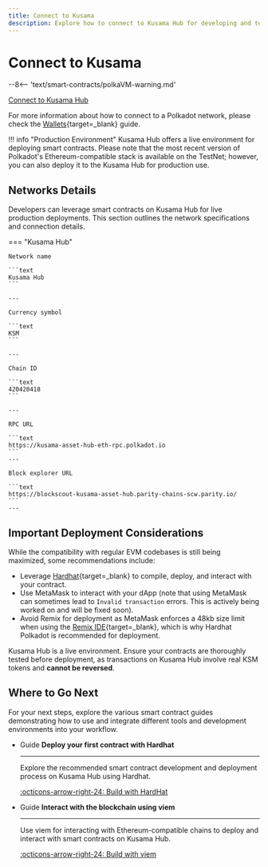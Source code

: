 ```yaml
---
title: Connect to Kusama
description: Explore how to connect to Kusama Hub for developing and testing smart contracts in a live environment with real monetary value.
---
```


# Connect to Kusama

--8<-- 'text/smart-contracts/polkaVM-warning.md'

<div class="button-wrapper">
    <a href="#" class="md-button connectMetaMask" value="kusamaHub">Connect to Kusama Hub</a>
</div>

For more information about how to connect to a Polkadot network, please check the [Wallets](/develop/smart-contracts/wallets/){target=\_blank} guide.

!!! info "Production Environment"
    Kusama Hub offers a live environment for deploying smart contracts. Please note that the most recent version of Polkadot's Ethereum-compatible stack is available on the TestNet; however, you can also deploy it to the Kusama Hub for production use.


## Networks Details

Developers can leverage smart contracts on Kusama Hub for live production deployments. This section outlines the network specifications and connection details.

=== "Kusama Hub"

    Network name

    ```text
    Kusama Hub
    ```

    ---
    
    Currency symbol
    
    ```text
    KSM
    ```
    
    ---
    
    Chain ID
    
    ```text
    420420418
    ```
    
    ---
    
    RPC URL
    
    ```text
    https://kusama-asset-hub-eth-rpc.polkadot.io
    ```
    ---
    
    Block explorer URL
    
    ```text
    https://blockscout-kusama-asset-hub.parity-chains-scw.parity.io/
    ```
    ---

## Important Deployment Considerations

While the compatibility with regular EVM codebases is still being maximized, some recommendations include:
    
- Leverage [Hardhat](/develop/smart-contracts/dev-environments/hardhat){target=\_blank} to compile, deploy, and interact with your contract.
- Use MetaMask to interact with your dApp (note that using MetaMask can sometimes lead to `Invalid transaction` errors. This is actively being worked on and will be fixed soon).
- Avoid Remix for deployment as MetaMask enforces a 48kb size limit when using the [Remix IDE](/develop/smart-contracts/dev-environments/remix){target=\_blank}, which is why Hardhat Polkadot is recommended for deployment.

Kusama Hub is a live environment. Ensure your contracts are thoroughly tested before deployment, as transactions on Kusama Hub involve real KSM tokens and **cannot be reversed**.

## Where to Go Next

For your next steps, explore the various smart contract guides demonstrating how to use and integrate different tools and development environments into your workflow.

<div class="grid cards" markdown>

-   <span class="badge guide">Guide</span> **Deploy your first contract with Hardhat**
    
    ---
    
    Explore the recommended smart contract development and deployment process on Kusama Hub using Hardhat.
    
    [:octicons-arrow-right-24: Build with HardHat](/develop/smart-contracts/dev-environments/hardhat/)

-   <span class="badge guide">Guide</span> **Interact with the blockchain using viem**
    
    ---
    
    Use viem for interacting with Ethereum-compatible chains to deploy and interact with smart contracts on Kusama Hub.
    
    [:octicons-arrow-right-24: Build with viem](/develop/smart-contracts/libraries/viem/)

</div>